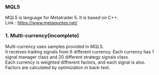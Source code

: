 ### MQL5  
MQL5 is language for Metatrader 5. It is based on C++.  
Link : https://www.metaquotes.net/

### 1. Multi-currency(incomplete)
Multi-currency uses samples provided in MQL5.  
It receives trading signals from 6 different currency. Each currency has 1 signal manager class and 20 different strategy signals class.  
Each currency is weighted diffrerent factors, and each signal is also.
Factors are calculated by optimization in back-test.

 
